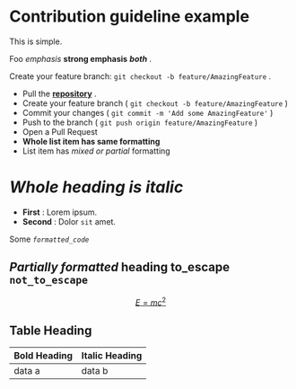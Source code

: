 # Contribution guideline example

This is simple.

Foo *emphasis* **strong emphasis** ***both*** .

Create your feature branch: `git checkout -b feature/AmazingFeature` .

- Pull the [**repository**](https://github.com/docling-project/docling) .
- Create your feature branch ( `git checkout -b feature/AmazingFeature` )
- Commit your changes ( `git commit -m 'Add some AmazingFeature'` )
- Push to the branch ( `git push origin feature/AmazingFeature` )
- Open a Pull Request
- **Whole list item has same formatting**
- List item has *mixed or partial* formatting

# *Whole heading is italic*

- **First** : Lorem ipsum.
- **Second** : Dolor `sit` amet.

Some *`formatted_code`*

## *Partially formatted* heading to\_escape `not_to_escape`

[$$E=mc^2$$](https://en.wikipedia.org/wiki/Albert_Einstein)

## Table Heading

| Bold Heading   | Italic Heading   |
|----------------|------------------|
| data a         | data b           |
